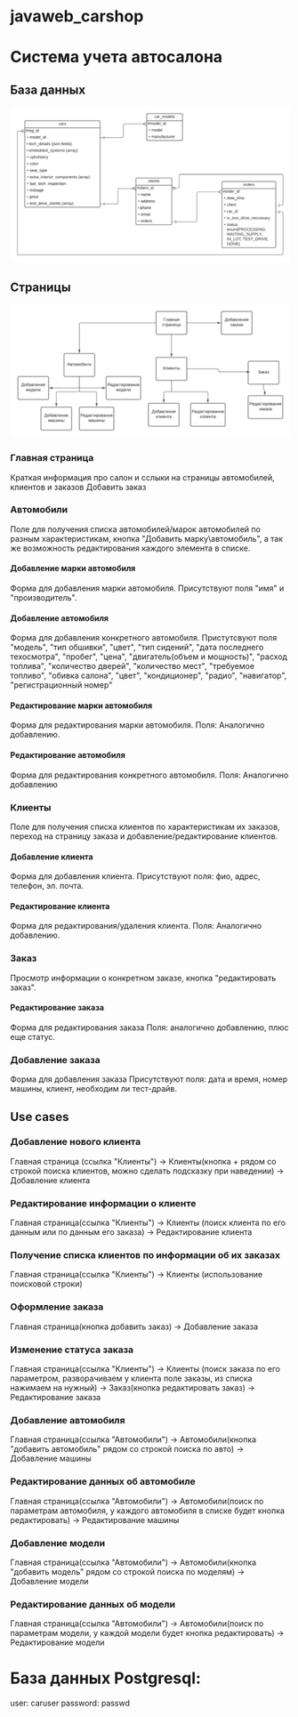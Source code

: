 # javaweb_carshop

# Система учета автосалона
## База данных

![Схема базы данных](database.png)

## Страницы
![Схема страниц](pages.png)

### Главная страница
Краткая информация про салон и сслыки на страницы автомобилей, клиентов и заказов
Добавить заказ

### Автомобили
Поле для получения списка автомобилей/марок автомобилей по разным характеристикам, кнопка "Добавить марку\автомобиль", а так же возможность редактирования каждого элемента в списке.
#### Добавление марки автомобиля
Форма для добавления марки автомобиля.
Присутствуют поля "имя" и "производитель".
#### Добавление автомобиля
Форма для добавления конкретного автомобиля.
Пристутсвуют поля "модель", "тип обшивки", "цвет", "тип сидений", "дата последнего техосмотра", "пробег", "цена", "двигатель(объем и мощность)", "расход топлива", "количество дверей", "количество мест", "требуемое топливо", "обивка салона", "цвет", "кондиционер", "радио", "навигатор", "регистрационный номер"
#### Редактирование марки автомобиля
Форма для редактирования марки автомобиля.
Поля: Аналогично добавлению.
#### Редактирование автомобиля
Форма для редактирования конкретного автомобиля.
Поля: Аналогично добавлению
### Клиенты 
Поле для получения списка клиентов по характеристикам их заказов, переход на страницу заказа и добавление/редактирование клиентов.
#### Добавление клиента
Форма для добавления клиента.
Присутствуют поля: фио, адрес, телефон, эл. почта.
#### Редактирование клиента
Форма для редактирования/удаления клиента.
Поля: Аналогично добавлению.
### Заказ
Просмотр информации о конкретном заказе, кнопка "редактировать заказ".
#### Редактирование заказа
Форма для редактирования заказа
Поля: аналогично добавлению, плюс еще статус.
### Добавление заказа
Форма для добавления заказа
Присутствуют поля: дата и время, номер машины, клиент, необходим ли тест-драйв.

## Use cases
### Добавление нового клиента
Главная страница (ссылка "Клиенты") -> Клиенты(кнопка + рядом со строкой поиска клиентов, можно сделать подсказку при наведении) -> Добавление клиента
### Редактирование информации о клиенте
Главная страница(ссылка "Клиенты") -> Клиенты (поиск клиента по его данным или по данным его заказа) -> Редактирование клиента
### Получение списка клиентов по информации об их заказах
Главная страница(ссылка "Клиенты") -> Клиенты (использование поисковой строки)
### Оформление заказа
Главная страница(кнопка добавить заказ) -> Добавление заказа
### Изменение статуса заказа
Главная страница(ссылка "Клиенты") -> Клиенты (поиск заказа по его параметром, разворачиваем у клиента поле заказы, из списка нажимаем на нужный) -> Заказ(кнопка редактировать заказ) -> Редактирование заказа
### Добавление автомобиля 
Главная страница(ссылка "Автомобили") -> Автомобили(кнопка "добавить автомобиль" рядом со строкой поиска по авто) -> Добавление машины
### Редактирование данных об автомобиле
Главная страница(ссылка "Автомобили") -> Автомобили(поиск по параметрам автомобиля, у каждого автомобиля в списке будет кнопка редактировать) -> Редактирование машины
### Добавление модели 
Главная страница(ссылка "Автомобили") -> Автомобили(кнопка "добавить модель" рядом со строкой поиска по моделям) -> Добавление модели
### Редактирование данных об модели
Главная страница(ссылка "Автомобили") -> Автомобили(поиск по параметрам модели, у каждой модели будет кнопка редактировать) -> Редактирование модели

# База данных Postgresql:
user: caruser
password: passwd

